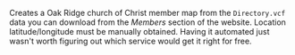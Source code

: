 Creates a Oak Ridge church of Christ member map from the `Directory.vcf` data you can download from the *Members* section of the website. Location latitude/longitude must be manually obtained. Having it automated just wasn't worth figuring out which service would get it right for free.